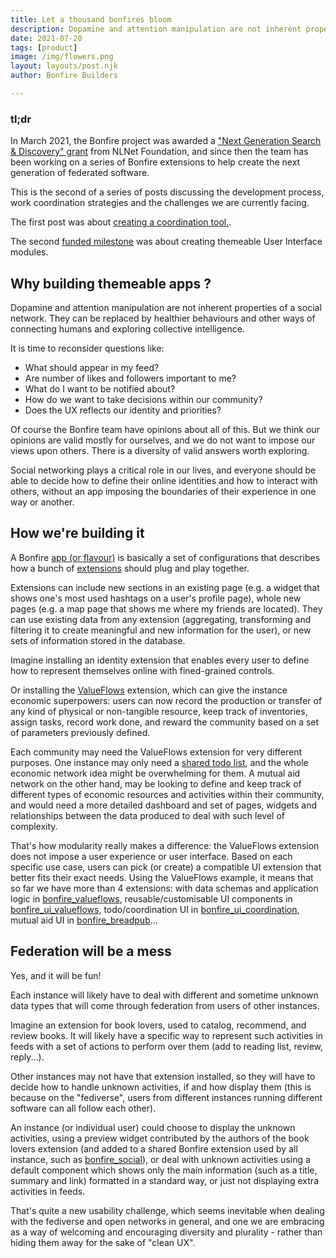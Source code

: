 ```yaml
---
title: Let a thousand bonfires bloom
description: Dopamine and attention manipulation are not inherent properties of a social network. It is time to reconsider some fundamental questions.
date: 2021-07-20
tags: [product]
image: /img/flowers.png
layout: layouts/post.njk
author: Bonfire Builders

---
```


### tl;dr
In March 2021, the Bonfire project was awarded a ["Next Generation Search & Discovery" grant](https://nlnet.nl/discovery/) from NLNet Foundation, and since then the team has been working on a series of Bonfire extensions to help create the next generation of federated software. 

This is the second of a series of posts discussing the development process, work coordination strategies and the challenges we are currently facing.

The first post was about [creating a coordination tool.](/posts/bonfire_coordination/). 

The second [funded milestone](https://github.com/bonfire-networks/bonfire-app/milestone/10) was about creating themeable User Interface modules.


## Why building themeable apps ?

Dopamine and attention manipulation are not inherent properties of a social network. They can be replaced by healthier behaviours and other ways of connecting humans and exploring collective intelligence. 

It is time to reconsider questions like:
- What should appear in my feed?
- Are number of likes and followers important to me?
- What do I want to be notified about?
- How do we want to take decisions within our community?
- Does the UX reflects our identity and priorities?

Of course the Bonfire team have opinions about all of this. But we think our opinions are valid mostly for ourselves, and we do not want to impose our views upon others. There is a diversity of valid answers worth exploring.

Social networking plays a critical role in our lives, and everyone should be able to decide how to define their online identities and how to interact with others, without an app imposing the boundaries of their experience in one way or another. 


## How we're building it

A Bonfire [app (or flavour)](/apps/) is basically a set of configurations that describes how a bunch of [extensions](/extensions/) should plug and play together.

Extensions can include new sections in an existing page (e.g. a widget that shows one's most used hashtags on a user's profile page), whole new pages (e.g. a map page that shows me where my friends are located). They can use existing data from any extension (aggregating, transforming and filtering it to create meaningful and new information for the user), or new sets of information stored in the database.

Imagine installing an identity extension that enables every user to define how to represent themselves online with fined-grained controls. 

Or installing the [ValueFlows](/extensions/valueFlows.html) extension, which can give the instance economic superpowers: users can now record the production or transfer of any kind of physical or non-tangible resource, keep track of inventories, assign tasks, record work done, and reward the community based on a set of parameters previously defined. 

Each community may need the ValueFlows extension for very different purposes. One instance may only need a [shared todo list](/posts/bonfire_coordination/), and the whole economic network idea might be overwhelming for them. A mutual aid network on the other hand, may be looking to define and keep track of different types of economic resources and activities within their community, and would need a more detailed dashboard and set of pages, widgets and relationships between the data produced to deal with such level of complexity. 

That's how modularity really makes a difference: the ValueFlows extension does not impose a user experience or user interface. Based on each specific use case, users can pick (or create) a compatible UI extension that better fits their exact needs. Using the ValueFlows example, it means that so far we have more than 4 extensions: with data schemas and application logic in [bonfire_valueflows](/extensions/valueFlows.html), reusable/customisable UI components in [bonfire_ui_valueflows](/extensions/ui_valueflows.html), todo/coordination UI in [bonfire_ui_coordination](/extensions/ui_coordination.html), mutual aid UI in [bonfire_breadpub](/extensions/breadpub.html)...

## Federation will be a mess

Yes, and it will be fun!

Each instance will likely have to deal with different and sometime unknown data types that will come through federation from users of other instances.

Imagine an extension for book lovers, used to catalog, recommend, and review books. It will likely have a specific way to represent such activities in feeds with a set of actions to perform over them (add to reading list, review, reply...).

Other instances may not have that extension installed, so they will have to decide how to handle unknown activities, if and how display them (this is because on the "fediverse", users from different instances running different software can all follow each other).

An instance (or individual user) could choose to display the unknown activities, using a preview widget contributed by the authors of the book lovers extension (and added to a shared Bonfire extension used by all instance, such as [bonfire_social](/extensions/social.html)), or deal with unknown activities using a default component which shows only the main information (such as a title, summary and link) formatted in a standard way, or just not displaying extra activities in feeds.

That's quite a new usability challenge, which seems inevitable when dealing with the fediverse and open networks in general, and one we are embracing as a way of welcoming and encouraging diversity and plurality - rather than hiding them away for the sake of "clean UX".
